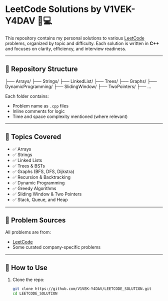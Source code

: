 # LeetCode Solutions by V1VEK-Y4DAV 🧠💻

This repository contains my personal solutions to various [LeetCode](https://leetcode.com/) problems, organized by topic and difficulty. Each solution is written in **C++** and focuses on clarity, efficiency, and interview readiness.

---

## 📂 Repository Structure
├── Arrays/
├── Strings/
├── LinkedList/
├── Trees/
├── Graphs/
├── DynamicProgramming/
├── SlidingWindow/
├── TwoPointers/
├── ...


Each folder contains:
- Problem name as `.cpp` files
- Inline comments for logic
- Time and space complexity mentioned (where relevant)

---

## 🚀 Topics Covered

- ✅ Arrays
- ✅ Strings
- ✅ Linked Lists
- ✅ Trees & BSTs
- ✅ Graphs (BFS, DFS, Dijkstra)
- ✅ Recursion & Backtracking
- ✅ Dynamic Programming
- ✅ Greedy Algorithms
- ✅ Sliding Window & Two Pointers
- ✅ Stack, Queue, and Heap

---

## 🧩 Problem Sources

All problems are from:
- [LeetCode](https://leetcode.com/V1VEK-Y4DAV/)
- Some curated company-specific problems

---

## 📌 How to Use

1. Clone the repo:
   ```bash
   git clone https://github.com/V1VEK-Y4DAV/LEETCODE_SOLUTION.git
   cd LEETCODE_SOLUTION

